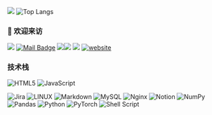 ![](https://github-readme-stats.vercel.app/api?username=kevinhall1998&show_icons=true&theme=transparent)
![Top Langs](https://github-readme-stats.vercel.app/api/top-langs/?username=kevinhall1998&layout=compact&theme=tokyonight)
### 🤗 欢迎来访
[![](https://visitor-badge.laobi.icu/badge?page_id=kevinhall1998.kevinhall1998)](https://visitor-badge.laobi.icu/badge?page_id=kevinhall1998.kevinhall1998)
[![Mail Badge](https://img.shields.io/badge/-kevinhall@qq.com-c14438?style=flat&logo=Gmail&logoColor=white&link=mailto:kevinhall@qq.com)](kevinhall@qq.com)
[![](https://img.shields.io/github/stars/kevinhall1998?color=fefb7b&logo=Undertale)](https://github-readme-stats-git-masterorgs-github-readme-stats-team.vercel.app/api?username=kevinhall1998&include_orgs=true&hide_title=false&hide_border=true&show_icons=true&include_all_commits=true&line_height=20&bg_color=0,EC6C6C,FFD479,FFFC79,73FA79&theme=graywhite&locale=cn)[![](https://img.shields.io/github/stars/connectai-e/dingtalk-openai?color=fefb7b)](https://github.com/connectai-e/dingtalk-openai)
[![](https://img.shields.io/github/followers/kevinhall1998?color=27da6b&logo=Handshake)](https://github.com/kevinhall1998?tab=followers)
[![website](https://img.shields.io/badge/CSDN-博客-orange)](https://blog.csdn.net/qq_39667443)
### 技术栈
![HTML5](https://img.shields.io/badge/html5-%23E34F26.svg?style=flat&logo=html5&logoColor=white) 
![JavaScript](https://img.shields.io/badge/javascript-%23323330.svg?style=flat&logo=javascript&logoColor=%23F7DF1E)

![Jira](https://img.shields.io/badge/jira-%230A0FFF.svg?style=flat&logo=jira&logoColor=white) 
![LINUX](https://img.shields.io/badge/Linux-FCC624?style=flat&logo=linux&logoColor=black) 
![Markdown](https://img.shields.io/badge/markdown-%23000000.svg?style=flat&logo=markdown&logoColor=white) 
![MySQL](https://img.shields.io/badge/mysql-%2300f.svg?style=flat&logo=mysql&logoColor=white) 
![Nginx](https://img.shields.io/badge/nginx-%23009639.svg?style=flat&logo=nginx&logoColor=white) 
![Notion](https://img.shields.io/badge/Notion-%23000000.svg?style=flat&logo=notion&logoColor=white) 
![NumPy](https://img.shields.io/badge/numpy-%23013243.svg?style=flat&logo=numpy&logoColor=white) 
![Pandas](https://img.shields.io/badge/pandas-%23150458.svg?style=flat&logo=pandas&logoColor=white) 
![Python](https://img.shields.io/badge/python-3670A0?style=flat&logo=python&logoColor=ffdd54) 
![PyTorch](https://img.shields.io/badge/PyTorch-%23EE4C2C.svg?style=flat&logo=PyTorch&logoColor=white) 
![Shell Script](https://img.shields.io/badge/shell_script-%23121011.svg?style=flat&logo=gnu-bash&logoColor=white) 

